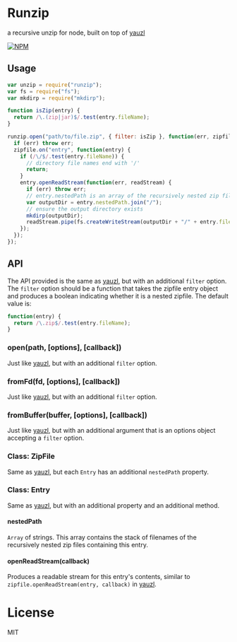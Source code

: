 # Runzip

a recursive unzip for node, built on top of [yauzl](https://github.com/thejoshwolfe/yauzl)

[![NPM](https://nodei.co/npm/runzip.png)](https://nodei.co/npm/runzip/)

## Usage

```js
var unzip = require("runzip");
var fs = require("fs");
var mkdirp = require("mkdirp");

function isZip(entry) {
  return /\.(zip|jar)$/.test(entry.fileName);
}

runzip.open("path/to/file.zip", { filter: isZip }, function(err, zipfile) {
  if (err) throw err;
  zipfile.on("entry", function(entry) {
    if (/\/$/.test(entry.fileName)) {
      // directory file names end with '/'
      return;
    }
    entry.openReadStream(function(err, readStream) {
      if (err) throw err;
      // entry.nestedPath is an array of the recursively nested zip filenames
      var outputDir = entry.nestedPath.join("/");
      // ensure the output directory exists
      mkdirp(outputDir);
      readStream.pipe(fs.createWriteStream(outputDir + "/" + entry.fileName));
    });
  });
});
```

## API

The API provided is the same as [yauzl](https://github.com/thejoshwolfe/yauzl), but with an additional `filter` option. The `filter` option should be a function that takes the zipfile entry object and produces a boolean indicating whether it is a nested zipfile. The default value is:

```js
function(entry) {
  return /\.zip$/.test(entry.fileName);
}
```

### open(path, [options], [callback])

Just like [yauzl](https://github.com/thejoshwolfe/yauzl), but with an additional `filter` option.

### fromFd(fd, [options], [callback])

Just like [yauzl](https://github.com/thejoshwolfe/yauzl), but with an additional `filter` option.

### fromBuffer(buffer, [options], [callback])

Just like [yauzl](https://github.com/thejoshwolfe/yauzl), but with an additional argument that is an options object accepting a `filter` option.

### Class: ZipFile

Same as [yauzl](https://github.com/thejoshwolfe/yauzl), but each `Entry` has an additional `nestedPath` property.

### Class: Entry

Same as [yauzl](https://github.com/thejoshwolfe/yauzl), but with an additional property and an additional method.

#### nestedPath

`Array` of strings.
This array contains the stack of filenames of the recursively nested zip files containing this entry.

#### openReadStream(callback)

Produces a readable stream for this entry's contents, similar to `zipfile.openReadStream(entry, callback)` in [yauzl](https://github.com/thejoshwolfe/yauzl).

# License

MIT
